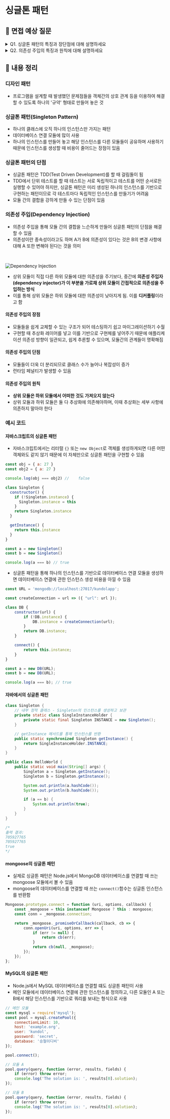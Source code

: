 # 싱글톤 패턴

## 📌 면접 예상 질문

<details>
  <summary>Q1. 싱글톤 패턴의 특징과 장단점에 대해 설명하세요</summary>
  </br>
  <p>싱글톤 패턴은 하나의 클래스에 오직 하나의 인스턴스만 가지는 패턴입니다.<br/>
  하나의 인스턴스를 다른 모듈들이 공유하며 사용하기 때문에 인스턴스 생성 비용이 줄어든다는 장점이 있습니다.<br/>
  하지만 인스턴스에 대한 의존성이 높아진다는 단점이 있습니다.</p>
</details>

<details>
  <summary>Q2. 의존성 주입의 특징과 원칙에 대해 설명하세요</summary>
  </br>
  <p>의존성 주입은 상위 모듈과 하위 모듈 사이에 의존성 주입자를 통해 간접적으로 의존성을 주입하는 방식입니다.<br/>
  모듈들을 쉽게 교체할 수 있어 테스팅과 마이그레이션하기 쉬워지며, 일관된 의존성 방향과 명확한 모듈 간의 관계를 통해 애플리케이션을 쉽게 추론할 수 있는 장점이 있습니다.<br/>
  하지만 모듈들이 더욱 더 분리되므로 복잡성이 증가되며 런타임 페널티가 생길 수 있습니다.</p>
</details>

## 📌 내용 정리

### 디자인 패턴
- 프로그램을 설계할 때 발생했던 문제점들을 객체간의 상호 관계 등을 이용하여 해결할 수 있도록 하나의 '규약' 형태로 만들어 놓은 것


### 싱글톤 패턴(Singleton Pattern)
- 하나의 클래스에 오직 하나의 인스턴스만 가지는 패턴
- 데이터베이스 연결 모듈에 많이 사용
- 하나의 인스턴스를 만들어 놓고 해당 인스턴스를 다른 모듈들이 공유하며 사용하기 때문에 인스턴스를 생성할 때 비용이 줄어드는 장점이 있음

### 싱글톤 패턴의 단점
- 싱글톤 패턴은 TDD(Test Driven Development)를 할 때 걸림돌이 됨
- TDD에서 단위 테스트를 할 때 테스트는 서로 독립적이고 테스트를 어떤 순서로든 실행할 수 있어야 하지만, 싱글톤 패턴은 미리 생성된 하나의 인스턴스를 기반으로 구현하는 패턴이므로 각 테스트마다 독립적인 인스턴스를 만들기가 어려움
- 모듈 간의 결합을 강하게 만들 수 있는 단점이 있음

### 의존성 주입(Dependency Injection)
- 의존성 주입을 통해 모듈 간의 결합을 느슨하게 만들어 싱글톤 패턴의 단점을 해결할 수 있음
- 의존성이란 종속성이라고도 하며 A가 B에 의존성이 있다는 것은 B의 변경 사항에 대해 A 또한 변해야 된다는 것을 의미

<br/>

![Dependency Injection](https://miro.medium.com/v2/resize:fit:960/1*N45Fs1JD_9QRhomi_KXrDQ.png)

- 상위 모듈이 직접 다른 하위 모듈에 대한 의존성을 주기보다, 중간에 **의존성 주입자(dependency injector)가 이 부분을 가로채 상위 모듈이 간접적으로 의존성을 주입하는 방식** 
- 이를 통해 상위 모듈은 하위 모듈에 대한 의존성이 낮아지게 됨. 이를 **디커플링**이라고 함

#### 의존성 주입의 장점
- 모듈들을 쉽게 교체할 수 있는 구조가 되어 테스팅하기 쉽고 마이그레이션하기 수월
- 구현할 때 추상화 레이어를 넣고 이를 기반으로 구현체를 넣어주기 때문에 애플리케이션 의존성 방향이 일관되고, 쉽게 추론할 수 있으며, 모듈간의 관계들이 명확해짐

#### 의존성 주입의 단점
- 모듈들이 더욱 더 분리되므로 클래스 수가 늘어나 복잡성이 증가
- 런타임 페널티가 발생할 수 있음

#### 의존성 주입의 원칙
- **상위 모듈은 하위 모듈에서 어떠한 것도 가져오지 않는다**
- 상위 모듈과 하위 모듈은 둘 다 추상화에 의존해야하며, 이때 추상화는 세부 사항에 의존하지 말아야 한다

### 예시 코드
#### 자바스크립트의 싱글톤 패턴
- 자바스크립트에서는 리터럴 `{}` 또는 `new Object`로 객체를 생성하게되면 다른 어떤 객체와도 같지 않기 때문에 이 자체만으로 싱글톤 패턴을 구현할 수 있음

```javascript
const obj = { a: 27 }
const obj2 = { a: 27 }

console.log(obj	=== obj2) //	false
```
```javascript
class Singleton {
  constructor() {
    if (!Singleton.instance) {
      Singleton.instance = this
    }
    return Singleton.instance
  }

  getInstance()	{
    return this.instance
  }
}

const a = new Singleton()
const b = new Singleton()

console.log(a === b) // true
```

- 싱글톤 패턴을 통해 하나의 인스턴스를 기반으로 데이터베이스 연결 모듈을 생성하면 데이터베이스 연결에 관한 인스턴스 생성 비용을 아낄 수 있음
```javascript
const URL = 'mongodb://localhost:27017/kundolapp';

const createConnection = url => ({ "url": url });

class DB {
    constructor(url) {
        if (!DB.instance) {	
            DB.instance = createConnection(url);
        }
        return DB.instance;
    }

    connect() {
        return this.instance;
    }
}

const a = new DB(URL);
const b = new DB(URL);

console.log(a === b); // true
```

#### 자바에서의 싱글톤 패턴
```java
class Singleton {
    // 내부 정적 클래스 - Singleton의 인스턴스를 생성하고 보관
    private static class SingleInstanceHolder {
        private static final Singleton INSTANCE = new Singleton();
    }

    // getInstance 메서드를 통해 인스턴스를 반환
    public static synchronized Singleton getInstance() {
        return SingleInstanceHolder.INSTANCE;
    }
}

public class HelloWorld {
    public static void main(String[] args) {
        Singleton a = Singleton.getInstance();
        Singleton b = Singleton.getInstance();

        System.out.println(a.hashCode());
        System.out.println(b.hashCode());

        if (a == b) {
            System.out.println(true);
        }
    }
}

/*
출력 결과:
705927765
705927765
true
*/
```

#### mongoose의 싱글톤 패턴
- 실제로 싱글톤 패턴은 Node.js에서 MongoDB 데이터베이스를 연결할 때 쓰는 mongoose 모듈에서 볼 수 있음
- mongoose의 데이터베이스를 연결할 때 쓰는 `connect()`함수는 싱글톤 인스턴스를 반환함
```javascript
Mongoose.prototype.connect = function (uri, options, callback) {
    const _mongoose = this instanceof Mongoose ? this : mongoose;
    const conn = _mongoose.connection;

    return _mongoose._promiseOrCallback(callback, cb => {
        conn.openUri(uri, options, err => {
            if (err != null) {
                return cb(err);
            }
            return cb(null, _mongoose);
        });
    });
};
```

#### MySQL의 싱글톤 패턴
- Node.js에서 MySQL 데이터베이스를 연결할 떄도 싱글톤 패턴이 사용
- 메인 모듈에서 데이터베이스 연결에 관한 인스턴스를 정의하고, 다른 모듈인 A 또는 B에서 해당 인스턴스를 기반으로 쿼리를 보내는 형식으로 사용
```javascript
// 메인 모듈
const mysql = require('mysql');
const pool = mysql.createPool({
    connectionLimit: 10,
    host: 'example.org',
    user: 'kundol',
    password: 'secret',
    database: '승철이디비'
});

pool.connect();

// 모듈 A
pool.query(query, function (error, results, fields) {
    if (error) throw error;
    console.log('The solution is: ', results[0].solution);
});

// 모듈 B
pool.query(query, function (error, results, fields) {
    if (error) throw error;
    console.log('The solution is: ', results[0].solution);
});
```
